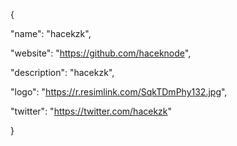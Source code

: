{

  "name": "hacekzk",
  
  "website": "https://github.com/haceknode",
  
  "description": "hacekzk",
  
  "logo": "https://r.resimlink.com/SqkTDmPhy132.jpg",
  
  "twitter": "https://twitter.com/hacekzk"
  
}
